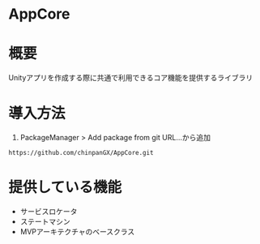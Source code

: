 # AppCore
# 概要
Unityアプリを作成する際に共通で利用できるコア機能を提供するライブラリ

# 導入方法
1. PackageManager > Add package from git URL...から追加
```
https://github.com/chinpanGX/AppCore.git
```

# 提供している機能
- サービスロケータ
- ステートマシン
- MVPアーキテクチャのベースクラス
